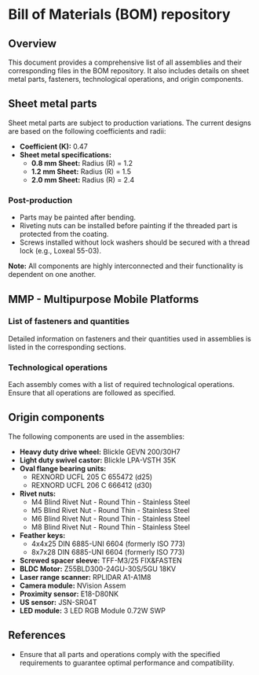 # Bill of Materials (BOM) repository

## Overview

This document provides a comprehensive list of all assemblies and their corresponding files in the BOM repository. It also includes details on sheet metal parts, fasteners, technological operations, and origin components.

## Sheet metal parts

Sheet metal parts are subject to production variations. The current designs are based on the following coefficients and radii:

- **Coefficient (K):** 0.47
- **Sheet metal specifications:**
  - **0.8 mm Sheet:** Radius (R) = 1.2
  - **1.2 mm Sheet:** Radius (R) = 1.5
  - **2.0 mm Sheet:** Radius (R) = 2.4

### Post-production

- Parts may be painted after bending.
- Riveting nuts can be installed before painting if the threaded part is protected from the coating.
- Screws installed without lock washers should be secured with a thread lock (e.g., Loxeal 55-03).

**Note:** All components are highly interconnected and their functionality is dependent on one another.

## MMP - Multipurpose Mobile Platforms

### List of fasteners and quantities

Detailed information on fasteners and their quantities used in assemblies is listed in the corresponding sections.

### Technological operations

Each assembly comes with a list of required technological operations. Ensure that all operations are followed as specified.

## Origin components

The following components are used in the assemblies:

- **Heavy duty drive wheel:** Blickle GEVN 200/30H7
- **Light duty swivel castor:** Blickle LPA-VSTH 35K
- **Oval flange bearing units:**
  - REXNORD UCFL 205 C 655472 (d25)
  - REXNORD UCFL 206 C 666412 (d30)
- **Rivet nuts:**
  - M4 Blind Rivet Nut - Round Thin - Stainless Steel
  - M5 Blind Rivet Nut - Round Thin - Stainless Steel
  - M6 Blind Rivet Nut - Round Thin - Stainless Steel
  - M8 Blind Rivet Nut - Round Thin - Stainless Steel
- **Feather keys:**
  - 4x4x25 DIN 6885-UNI 6604 (formerly ISO 773)
  - 8x7x28 DIN 6885-UNI 6604 (formerly ISO 773)
- **Screwed spacer sleeve:** TFF-M3/25 FIX&FASTEN
- **BLDC Motor:** Z55BLD300-24GU-30S/5GU 18KV
- **Laser range scanner:** RPLIDAR A1-A1M8
- **Camera module:** NVision Assem
- **Proximity sensor:** E18-D80NK
- **US sensor:** JSN-SR04T
- **LED module:** 3 LED RGB Module 0.72W SWP

## References

- Ensure that all parts and operations comply with the specified requirements to guarantee optimal performance and compatibility.
